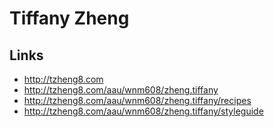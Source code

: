 # Tiffany Zheng

## Links

- http://tzheng8.com
- http://tzheng8.com/aau/wnm608/zheng.tiffany
- http://tzheng8.com/aau/wnm608/zheng.tiffany/recipes
- http://tzheng8.com/aau/wnm608/zheng.tiffany/styleguide